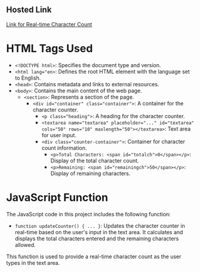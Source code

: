 ## Hosted Link
[Link for Real-time Character Count](https://karan9927.github.io/JavaScript/Real%20Time%20Character%20Count/)
# HTML Tags Used

- `<!DOCTYPE html>`: Specifies the document type and version.
- `<html lang="en>`: Defines the root HTML element with the language set to English.
- `<head>`: Contains metadata and links to external resources.
- `<body>`: Contains the main content of the web page.
  - `<section>`: Represents a section of the page.
    - `<div id="container" class="container">`: A container for the character counter.
      - `<p class="heading">`: A heading for the character counter.
      - `<textarea name="textarea" placeholder="..." id="textarea" cols="50" rows="10" maxlength="50"></textarea>`: Text area for user input.
      - `<div class="counter-container">`: Container for character count information.
        - `<p>Total Characters: <span id="totalch">0</span></p>`: Display of the total character count.
        - `<p>Remaining: <span id="remainingch">50</span></p>`: Display of remaining characters.

# JavaScript Function

The JavaScript code in this project includes the following function:

- `function updateCounter() { ... }`: Updates the character counter in real-time based on the user's input in the text area. It calculates and displays the total characters entered and the remaining characters allowed.

This function is used to provide a real-time character count as the user types in the text area.
